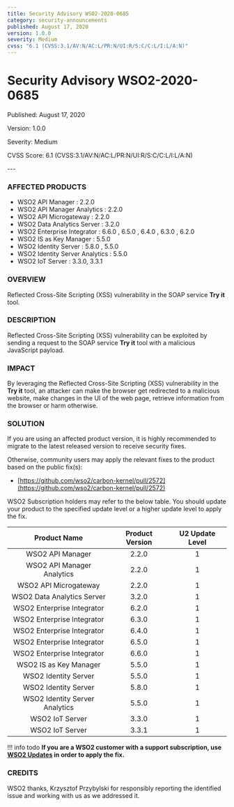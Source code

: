 ```yaml
---
title: Security Advisory WSO2-2020-0685
category: security-announcements
published: August 17, 2020
version: 1.0.0
severity: Medium
cvss: "6.1 (CVSS:3.1/AV:N/AC:L/PR:N/UI:R/S:C/C:L/I:L/A:N)"
---
```


# Security Advisory WSO2-2020-0685

<p class="doc-info">Published: August 17, 2020</p>
<p class="doc-info">Version: 1.0.0</p>
<p class="doc-info">Severity: Medium</p>
<p class="doc-info">CVSS Score: 6.1 (CVSS:3.1/AV:N/AC:L/PR:N/UI:R/S:C/C:L/I:L/A:N)</p>
---

### AFFECTED PRODUCTS
* WSO2 API Manager : 2.2.0
* WSO2 API Manager Analytics : 2.2.0
* WSO2 API Microgateway : 2.2.0
* WSO2 Data Analytics Server : 3.2.0
* WSO2 Enterprise Integrator : 6.6.0 , 6.5.0 , 6.4.0 , 6.3.0 , 6.2.0
* WSO2 IS as Key Manager : 5.5.0
* WSO2 Identity Server : 5.8.0 , 5.5.0
* WSO2 Identity Server Analytics : 5.5.0
* WSO2 IoT Server : 3.3.0, 3.3.1


### OVERVIEW
Reflected Cross-Site Scripting (XSS) vulnerability in the SOAP service **Try it** tool.


### DESCRIPTION
Reflected Cross-Site Scripting (XSS) vulnerability can be exploited by sending a request to the SOAP service **Try it** tool with a malicious JavaScript payload.


### IMPACT
By leveraging the Reflected Cross-Site Scripting (XSS) vulnerability in the **Try it** tool, an attacker can make the browser get redirected to a malicious website, make changes in the UI of the web page, retrieve information from the browser or harm otherwise.


### SOLUTION
If you are using an affected product version, it is highly recommended to migrate to the latest released version to receive security fixes.

Otherwise, community users may apply the relevant fixes to the product based on the public fix(s):

* [https://github.com/wso2/carbon-kernel/pull/2572](https://github.com/wso2/carbon-kernel/pull/2572)

WSO2 Subscription holders may refer to the below table. You should update your product to the specified update level or a higher update level to apply the fix.

|          Product Name          | Product Version | U2 Update Level |
|:------------------------------:|:---------------:|:---------------:|
| WSO2 API Manager               |      2.2.0      |        1        |
| WSO2 API Manager Analytics     |      2.2.0      |        1        |
| WSO2 API Microgateway          |      2.2.0      |        1        |
| WSO2 Data Analytics Server     |      3.2.0      |        1        |
| WSO2 Enterprise Integrator     |      6.2.0      |        1        |
| WSO2 Enterprise Integrator     |      6.3.0      |        1        |
| WSO2 Enterprise Integrator     |      6.4.0      |        1        |
| WSO2 Enterprise Integrator     |      6.5.0      |        1        |
| WSO2 Enterprise Integrator     |      6.6.0      |        1        |
| WSO2 IS as Key Manager         |      5.5.0      |        1        |
| WSO2 Identity Server           |      5.5.0      |        1        |
| WSO2 Identity Server           |      5.8.0      |        1        |
| WSO2 Identity Server Analytics |      5.5.0      |        1        |
| WSO2 IoT Server                |      3.3.0      |        1        |
| WSO2 IoT Server                |      3.3.1      |        1        |

!!! info todo
    **If you are a WSO2 customer with a support subscription, use [WSO2 Updates](https://wso2.com/updates/) in order to apply the fix.**


### CREDITS
WSO2 thanks, Krzysztof Przybylski for responsibly reporting the identified issue and working with us as we addressed it.
